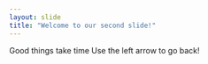 ```yaml
---
layout: slide
title: "Welcome to our second slide!"
---
```


Good things take time
Use the left arrow to go back!
